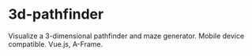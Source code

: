 # 3d-pathfinder
Visualize a 3-dimensional pathfinder and maze generator. Mobile device compatible. Vue.js, A-Frame.
